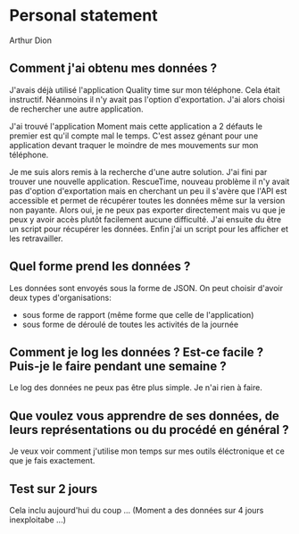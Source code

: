 # Personal statement
Arthur Dion

## Comment  j'ai obtenu mes données ?
 J'avais déjà utilisé l'application Quality time sur mon téléphone. Cela était instructif.
Néanmoins il n'y avait pas l'option d'exportation. J'ai alors choisi de rechercher une autre application.

J'ai trouvé l'application Moment mais cette application a 2 défauts le premier est qu'il compte mal le temps. C'est assez génant pour une application devant traquer le moindre de mes mouvements sur mon téléphone. 

Je me suis alors remis à la recherche d'une autre solution. J'ai fini par trouver une nouvelle application. RescueTime, nouveau problème il n'y avait pas d'option d'exportation mais en cherchant un peu il s'avère que l'API est accessible et permet de récupérer toutes les données même sur la version non payante. Alors oui, je ne peux pas exporter directement
mais vu que je peux y avoir accès plutôt facilement aucune difficulté.
J'ai ensuite du être un script pour récupérer les données.
Enfin j'ai un script pour les afficher et les retravailler.

## Quel forme prend les données ?

Les données sont envoyés sous la forme de JSON. On peut choisir d'avoir deux types d'organisations:
 - sous forme de rapport (même forme que celle de l'application)
 - sous forme de déroulé de toutes les activités de la journée


## Comment je log les données ? Est-ce facile ? Puis-je le faire pendant une semaine ? 

Le log des données ne peux pas être plus simple. Je n'ai rien à faire. 


## Que voulez vous apprendre de ses données, de leurs représentations ou du procédé en général ? 

Je veux voir comment j'utilise mon temps sur mes outils éléctronique et ce que je fais exactement. 


## Test sur 2 jours

Cela inclu aujourd'hui du coup ... (Moment a des données sur 4 jours inexploitabe ...)
